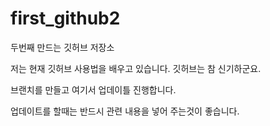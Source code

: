 # first_github2
두번째 만드는 깃허브 저장소

저는 현재 깃허브 사용법을 배우고 있습니다.
깃허브는 참 신기하군요.

브랜치를 만들고 여기서 업데이틀 진행합니다.

업데이트를 할때는 반드시 관련 내용을 넣어 주는것이 좋습니다.
